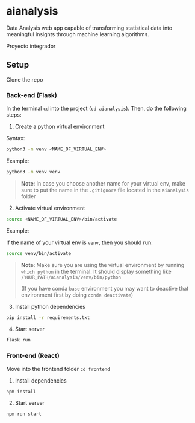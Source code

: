 # aianalysis

Data Analysis web app capable of transforming statistical data into meaningful insights through machine learning algorithms.

Proyecto integrador

## Setup

Clone the repo

### Back-end (Flask)

In the terminal `cd` into the project (`cd aianalysis`). Then, do the following steps:

1. Create a python virtual environment

Syntax:

```sh
python3 -m venv <NAME_OF_VIRTUAL_ENV>
```

Example:

```sh
python3 -m venv venv
```

> **Note**: In case you choose another name for your virtual env, make sure to put the name in the `.gitignore` file located in the `aianalysis` folder

2. Activate virtual environment

```sh
source <NAME_OF_VIRTUAL_ENV>/bin/activate
```

Example:

If the name of your virtual env is `venv`, then you should run:

```sh
source venv/bin/activate
```

> **Note**: Make sure you are using the virtual environment by running `which python` in the terminal. It should display something like `/YOUR_PATH/aianalysis/venv/bin/python`
>
> (If you have conda `base` environment you may want to deactive that environment first by doing `conda deactivate`)

3. Install python dependencies

```sh
pip install -r requirements.txt
```

4. Start server

```sh
flask run
```

### Front-end (React)

Move into the frontend folder `cd frontend`

1. Install dependencies


```sh
npm install
```

2. Start server

```sh
npm run start
```

